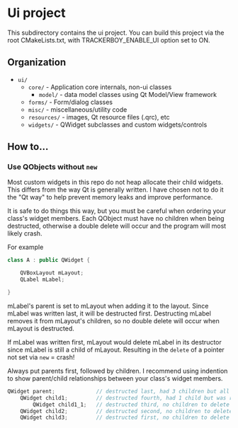
# Ui project

This subdirectory contains the ui project. You can build this project via the
root CMakeLists.txt, with TRACKERBOY_ENABLE_UI option set to ON.

## Organization

* `ui/`
  * `core/` - Application core internals, non-ui classes
    * `model/` - data model classes using Qt Model/View framework
  * `forms/` - Form/dialog classes
  * `misc/` - miscellaneous/utility code
  * `resources/` - images, Qt resource files (.qrc), etc
  * `widgets/` - QWidget subclasses and custom widgets/controls

## How to...


### Use QObjects without `new`

Most custom widgets in this repo do not heap allocate their child widgets. This differs from
the way Qt is generally written. I have chosen not to do it the "Qt way" to help prevent memory
leaks and improve performance.

It is safe to do things this way, but you must be careful when ordering your class's widget members.
Each QObject must have no children when being destructed, otherwise a double delete will occur and the
program will most likely crash.

For example

```cpp
class A : public QWidget {

    QVBoxLayout mLayout;
    QLabel mLabel;

}
```

mLabel's parent is set to mLayout when adding it to the layout. Since mLabel was written last, it will be
destructed first. Destructing mLabel removes it from mLayout's children, so no double delete will occur
when mLayout is destructed.

If mLabel was written first, mLayout would delete mLabel in its destructor since mLabel is
still a child of mLayout. Resulting in the `delete` of a pointer not set via `new` = crash!

Always put parents first, followed by children.
I recommend using indention to show parent/child relationships between your class's widget members.
```cpp
QWidget parent;             // destructed last, had 3 children but all were removed so no children to delete
    QWidget child1;         // destructed fourth, had 1 child but was removed so no children to delete
        QWidget child1_1;   // destructed third, no children to delete
    QWidget child2;         // destructed second, no children to delete
    QWidget child3;         // destructed first, no children to delete
```

